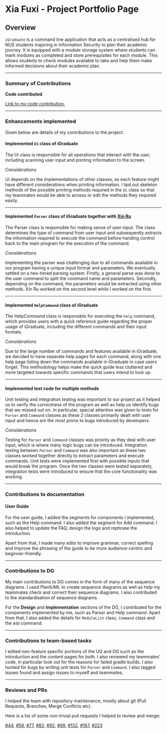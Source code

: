 # Xia Fuxi - Project Portfolio Page

## Overview

`iGraduate` is a command line application that acts as a centralised hub for NUS students majoring in Information 
Security to plan their academic journey. It is equipped with a module storage system where students
can mark modules as completed and store prerequisites for each module. This allows students to check modules available 
to take and help them make informed decisions about their academic plan.

___

### Summary of Contributions
<b>Code contributed</b>

[Link to my code contribution.](https://nus-cs2113-ay2021s2.github.io/tp-dashboard/?search=fupernova&sort=groupTitle&sortWithin=title&since=2021-03-05&timeframe=commit&mergegroup=&groupSelect=groupByRepos&breakdown=false)

___

### Enhancements implemented

Given below are details of my contributions to the project.

#### Implemented `Ui` class of iGraduate

The Ui class is responsible for all operations that interact with the user, including scanning user input and printing 
information to the screen.

*Considerations*

Ui depends on the implementations of other classes, as each feature might have different considerations when printing
information. I laid out skeleton methods of the possible printing methods required in the `Ui` class so that my 
teammates would be able to access or edit the methods they required easily.

___

#### Implemented `Parser` class of iGraduate together with [Xin Ru](https://github.com/xseh/)

The Parser class is responsible for making sense of user input. The class determines the type of command from user input
and subsequently extracts the information required to execute the command before handing control back to the main program
for the execution of the command.

*Considerations*

Implementing the parser was challenging due to all commands available in our program having a unique
input format and parameters. We eventually settled on a
two-tiered parsing system. Firstly, a general parse was done to the user command to split the command name and parameters.
Secondly, depending on the command, the parameters would be extracted using other methods. Xin Ru worked on the second level
while I worked on the first.

___

#### Implemented `HelpCommand` class of iGraduate
The HelpCommand class is responsible for executing the `help` command, which provides users with a quick reference guide
regarding the proper usage of iGraduate, including the different commands and their input formats.

*Considerations*

Due to the large number of commands and features available in iGraduate, we decided to have separate help pages for each command,
 along with one help page listing down the commands available in iGraduate in case users forget. This methodology helps
make the quick guide less cluttered and more targeted towards specific commands that users intend to look up.

___

#### Implemented test code for multiple methods

Unit testing and integration testing was important to our project as it helped us to verify the correctness of the program
as well as help us identify bugs that we missed out on. In particular, special attention was given to tests for `Parser`
and `Command` classes as these 2 classes primarily dealt with user input and hence are the most prone to bugs introduced
by developers.

*Considerations*

Testing for `Parser` and `Command` classes was priority as they deal with user input, 
which is where many logic bugs can be introduced. Integration testing between `Parser` and `Command` was also important
as these two classes worked together directly to extract parameters and execute commands. Unit tests were implemented 
first with possible inputs that would break the program. Once the 
two classes were tested separately, integration tests were introduced to ensure that the core functionality was working.

____

### Contributions to documentation

#### User Guide

For the user guide, I added the segments for components I implemented, such as the Help command. I also added the segment for
 Add command.
I also helped to update the FAQ, design the logo and rephrase the introduction.

Apart from that, I made many edits to improve grammar, correct spelling and improve the phrasing of the guide to be more
 audience-centric and beginner-friendly.

___

### Contributions to DG

My main contributions to DG comes in the form of many of the sequence diagrams. I used PlantUML to create sequence
diagrams as well as help my teammates check and correct their sequence diagrams. I also contributed to the standardisation
of sequence diagrams.

For the <b>Design</b> and <b>Implementation</b> sections of the DG, I contributed for the components implemented by me,
such as Parser and Help command. Apart from that, I also added the details for `ModuleList` class, `Command` class and
the `Add` command.

___

### Contributions to team-based tasks

I edited non-feature specific portions of the UG and DG such as the introduction and the content pages for both. I also 
reviewed my teammates' code, in particular look out for the reasons for failed gradle builds. I also hunted for bugs by
writing unit tests for `Parser` and `Command`. I also tagged issues found and assign issues to myself and teammates.

___

### Reviews and PRs

I helped the team with repository maintenance, mostly about git (Pull Requests, Branches, Merge Conflicts etc).

Here is a list of some non-trivial pull requests I helped to review and merge:

[#44](https://github.com/AY2021S2-CS2113T-W09-2/tp/pull/44), [#58](https://github.com/AY2021S2-CS2113T-W09-2/tp/pull/58), 
[#77](https://github.com/AY2021S2-CS2113T-W09-2/tp/pull/77), [#82](https://github.com/AY2021S2-CS2113T-W09-2/tp/pull/82),
[#92](https://github.com/AY2021S2-CS2113T-W09-2/tp/pull/92), [#98](https://github.com/AY2021S2-CS2113T-W09-2/tp/pull/98),
[#132](https://github.com/AY2021S2-CS2113T-W09-2/tp/pull/132), [#167](https://github.com/AY2021S2-CS2113T-W09-2/tp/pull/167),
[#223](https://github.com/AY2021S2-CS2113T-W09-2/tp/pull/223)